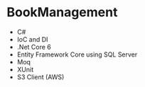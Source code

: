 # BookManagement

- C#
- IoC and DI
- .Net Core 6
- Entity Framework Core using SQL Server
- Moq
- XUnit
- S3 Client (AWS)
